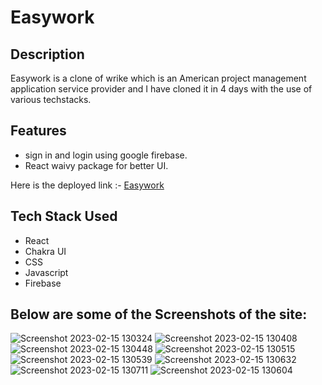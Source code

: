 # Easywork

## Description
Easywork is a clone of wrike which is an American project management application service provider and I have cloned it in 4 days with the use of various techstacks.

## Features
* sign in and login using google firebase.
* React waivy package for better UI.

Here is the deployed link :- [Easywork](https://crooked-van-1224-vwst.vercel.app/)

## Tech Stack Used
* React
* Chakra UI
* CSS
* Javascript
* Firebase

## Below are some of the Screenshots of the site:
![Screenshot 2023-02-15 130324](https://user-images.githubusercontent.com/110044436/218962639-99b2dd49-26cf-4149-b8c9-6d25b037bd3e.png)
![Screenshot 2023-02-15 130408](https://user-images.githubusercontent.com/110044436/218962692-d96ed7ba-3138-46f4-ae79-3f0769010df0.png)
![Screenshot 2023-02-15 130448](https://user-images.githubusercontent.com/110044436/218962703-57e39190-98e3-4083-9698-44085c89d25b.png)
![Screenshot 2023-02-15 130515](https://user-images.githubusercontent.com/110044436/218962730-8e49556e-1522-4cc4-880f-16b43cbe07db.png)
![Screenshot 2023-02-15 130539](https://user-images.githubusercontent.com/110044436/218962748-42c9c027-7503-456a-beee-4dad0794d34f.png)
![Screenshot 2023-02-15 130632](https://user-images.githubusercontent.com/110044436/218962768-d6a48644-e136-4350-9277-908c4af52ea7.png)
![Screenshot 2023-02-15 130711](https://user-images.githubusercontent.com/110044436/218962786-597f58b9-1d8a-4210-90de-bdfcd91da4a0.png)
![Screenshot 2023-02-15 130604](https://user-images.githubusercontent.com/110044436/218962794-4f7087ad-01cb-4e46-a8ad-fe6372e907bb.png)
